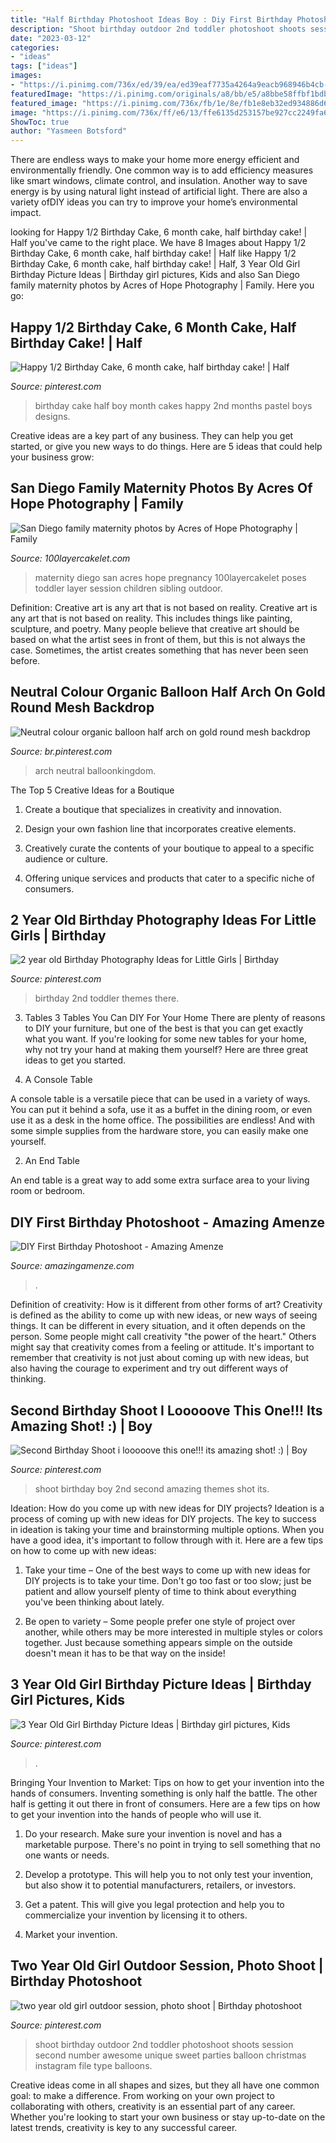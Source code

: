 ```yaml
---
title: "Half Birthday Photoshoot Ideas Boy : Diy First Birthday Photoshoot"
description: "Shoot birthday outdoor 2nd toddler photoshoot shoots session second number awesome unique sweet parties balloon christmas instagram file type balloons"
date: "2023-03-12"
categories:
- "ideas"
tags: ["ideas"]
images:
- "https://i.pinimg.com/736x/ed/39/ea/ed39eaf7735a4264a9eacb968946b4cb--christmas-photo-shoot-christmas-photography.jpg"
featuredImage: "https://i.pinimg.com/originals/a8/bb/e5/a8bbe58ffbf1bdba19335c0cb406030c.jpg"
featured_image: "https://i.pinimg.com/736x/fb/1e/8e/fb1e8eb32ed934886d671668a64e8df9--half-birthday-cakes--months.jpg"
image: "https://i.pinimg.com/736x/ff/e6/13/ffe6135d253157be927cc2249fa6f8e0.jpg"
ShowToc: true
author: "Yasmeen Botsford"
---
```



There are endless ways to make your home more energy efficient and environmentally friendly. One common way is to add efficiency measures like smart windows, climate control, and insulation. Another way to save energy is by using natural light instead of artificial light. There are also a variety ofDIY ideas you can try to improve your home’s environmental impact.

	

		
looking for Happy 1/2 Birthday Cake, 6 month cake, half birthday cake! | Half you've came to the right place. We have 8 Images about Happy 1/2 Birthday Cake, 6 month cake, half birthday cake! | Half like Happy 1/2 Birthday Cake, 6 month cake, half birthday cake! | Half, 3 Year Old Girl Birthday Picture Ideas | Birthday girl pictures, Kids and also San Diego family maternity photos by Acres of Hope Photography | Family. Here you go:
		
    
## Happy 1/2 Birthday Cake, 6 Month Cake, Half Birthday Cake! | Half

<img loading=lazy src="https://i.pinimg.com/736x/fb/1e/8e/fb1e8eb32ed934886d671668a64e8df9--half-birthday-cakes--months.jpg" onerror="this.onerror=null;this.src='https://tse4.mm.bing.net/th?id=OIP.CPuI04A77oc7ZNsmcOC--gHaIT&amp;pid=15.1';" alt="Happy 1/2 Birthday Cake, 6 month cake, half birthday cake! | Half">

_Source: pinterest.com_

>birthday cake half boy month cakes happy 2nd months pastel boys designs. 

	

Creative ideas are a key part of any business. They can help you get started, or give you new ways to do things. Here are 5 ideas that could help your business grow:

    
## San Diego Family Maternity Photos By Acres Of Hope Photography | Family

<img loading=lazy src="http://www.100layercakelet.com/wp-content/uploads/2015/02/san-diego-family-maternity-photos-16.jpg" onerror="this.onerror=null;this.src='https://tse4.mm.bing.net/th?id=OIP.p1xTzds42YmpiG_YGQgbzwHaKG&amp;pid=15.1';" alt="San Diego family maternity photos by Acres of Hope Photography | Family">

_Source: 100layercakelet.com_

>maternity diego san acres hope pregnancy 100layercakelet poses toddler layer session children sibling outdoor. 

	

Definition: Creative art is any art that is not based on reality.
Creative art is any art that is not based on reality. This includes things like painting, sculpture, and poetry. Many people believe that creative art should be based on what the artist sees in front of them, but this is not always the case. Sometimes, the artist creates something that has never been seen before.

    
## Neutral Colour Organic Balloon Half Arch On Gold Round Mesh Backdrop

<img loading=lazy src="https://i.pinimg.com/736x/ff/e6/13/ffe6135d253157be927cc2249fa6f8e0.jpg" onerror="this.onerror=null;this.src='https://tse4.mm.bing.net/th?id=OIP.sGma9lFvb-xF0H4m-iEpfQHaIZ&amp;pid=15.1';" alt="Neutral colour organic balloon half arch on gold round mesh backdrop">

_Source: br.pinterest.com_

>arch neutral balloonkingdom. 

	

The Top 5 Creative Ideas for a Boutique
1. Create a boutique that specializes in creativity and innovation.
2. Design your own fashion line that incorporates creative elements.

3. Creatively curate the contents of your boutique to appeal to a specific audience or culture.

4. Offering unique services and products that cater to a specific niche of consumers.


    
## 2 Year Old Birthday Photography Ideas For Little Girls | Birthday

<img loading=lazy src="https://i.pinimg.com/originals/a8/bb/e5/a8bbe58ffbf1bdba19335c0cb406030c.jpg" onerror="this.onerror=null;this.src='https://tse3.mm.bing.net/th?id=OIP.WSBY_6lKORVhsRmuWnaiyAHaE8&amp;pid=15.1';" alt="2 year old Birthday Photography Ideas for Little Girls | Birthday">

_Source: pinterest.com_

>birthday 2nd toddler themes there. 

	

3. Tables
3 Tables You Can DIY For Your Home
There are plenty of reasons to DIY your furniture, but one of the best is that you can get exactly what you want. If you're looking for some new tables for your home, why not try your hand at making them yourself? Here are three great ideas to get you started.

1. A Console Table

A console table is a versatile piece that can be used in a variety of ways. You can put it behind a sofa, use it as a buffet in the dining room, or even use it as a desk in the home office. The possibilities are endless! And with some simple supplies from the hardware store, you can easily make one yourself.

2. An End Table

An end table is a great way to add some extra surface area to your living room or bedroom.

    
## DIY First Birthday Photoshoot - Amazing Amenze

<img loading=lazy src="https://amazingamenze.com/wp-content/uploads/2020/04/first-birthday-photoshoot-300x400.jpg" onerror="this.onerror=null;this.src='https://tse1.mm.bing.net/th?id=OIP.dVmAyO6qQ_1eiQRG7qM8wwAAAA&amp;pid=15.1';" alt="DIY First Birthday Photoshoot - Amazing Amenze">

_Source: amazingamenze.com_

>. 

	

Definition of creativity: How is it different from other forms of art?
Creativity is defined as the ability to come up with new ideas, or new ways of seeing things. It can be different in every situation, and it often depends on the person. Some people might call creativity "the power of the heart." Others might say that creativity comes from a feeling or attitude. It's important to remember that creativity is not just about coming up with new ideas, but also having the courage to experiment and try out different ways of thinking.

    
## Second Birthday Shoot I Looooove This One!!! Its Amazing Shot! :) | Boy

<img loading=lazy src="https://i.pinimg.com/originals/3a/62/68/3a626861ff86db9451b6e21c7bb03f6f.jpg" onerror="this.onerror=null;this.src='https://tse4.mm.bing.net/th?id=OIP.J8uqPb4H6RhgynIgcK8-PAHaLH&amp;pid=15.1';" alt="Second Birthday Shoot i looooove this one!!! its amazing shot! :) | Boy">

_Source: pinterest.com_

>shoot birthday boy 2nd second amazing themes shot its. 

	

Ideation: How do you come up with new ideas for DIY projects?
Ideation is a process of coming up with new ideas for DIY projects. The key to success in ideation is taking your time and brainstorming multiple options. When you have a good idea, it's important to follow through with it. Here are a few tips on how to come up with new ideas:
1. Take your time – One of the best ways to come up with new ideas for DIY projects is to take your time. Don't go too fast or too slow; just be patient and allow yourself plenty of time to think about everything you've been thinking about lately.

2. Be open to variety – Some people prefer one style of project over another, while others may be more interested in multiple styles or colors together. Just because something appears simple on the outside doesn't mean it has to be that way on the inside!


    
## 3 Year Old Girl Birthday Picture Ideas | Birthday Girl Pictures, Kids

<img loading=lazy src="https://i.pinimg.com/736x/1b/38/9a/1b389ad5e134d5c9575b718e2e39fc9b.jpg" onerror="this.onerror=null;this.src='https://tse4.mm.bing.net/th?id=OIP.Kklc3DuM3dfu9JioDJ4s2QHaLH&amp;pid=15.1';" alt="3 Year Old Girl Birthday Picture Ideas | Birthday girl pictures, Kids">

_Source: pinterest.com_

>. 

	

Bringing Your Invention to Market: Tips on how to get your invention into the hands of consumers.
Inventing something is only half the battle. The other half is getting it out there in front of consumers. Here are a few tips on how to get your invention into the hands of people who will use it.
1. Do your research. Make sure your invention is novel and has a marketable purpose. There's no point in trying to sell something that no one wants or needs.

2. Develop a prototype. This will help you to not only test your invention, but also show it to potential manufacturers, retailers, or investors.

3. Get a patent. This will give you legal protection and help you to commercialize your invention by licensing it to others.

4. Market your invention.

    
## Two Year Old Girl Outdoor Session, Photo Shoot | Birthday Photoshoot

<img loading=lazy src="https://i.pinimg.com/736x/ed/39/ea/ed39eaf7735a4264a9eacb968946b4cb--christmas-photo-shoot-christmas-photography.jpg" onerror="this.onerror=null;this.src='https://tse3.mm.bing.net/th?id=OIP.JZsZn6islUgo9OOqqxkGuQHaLH&amp;pid=15.1';" alt="two year old girl outdoor session, photo shoot | Birthday photoshoot">

_Source: pinterest.com_

>shoot birthday outdoor 2nd toddler photoshoot shoots session second number awesome unique sweet parties balloon christmas instagram file type balloons. 

	

Creative ideas come in all shapes and sizes, but they all have one common goal: to make a difference. From working on your own project to collaborating with others, creativity is an essential part of any career. Whether you're looking to start your own business or stay up-to-date on the latest trends, creativity is key to any successful career.


